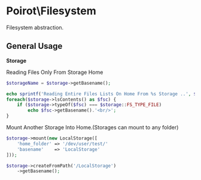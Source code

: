 # Poirot\Filesystem

Filesystem abstraction.

## General Usage

__Storage__

Reading Files Only From Storage Home

```php
$storageName = $storage->getBasename();

echo sprintf('Reading Entire Files Lists On Home From %s Storage ..', $storageName);
foreach($storage->lsContents() as $fsc) {
    if ($storage->typeOf($fsc) === $storage::FS_TYPE_FILE)
        echo $fsc->getBasename().'<br/>';
}
```

Mount Another Storage Into Home.(Storages can mount to any folder)

```php
$storage->mount(new LocalStorage([
    'home_folder' => '/dev/user/test/'
    'basename'    => 'LocalStorage'
]));

$storage->createFromPath('/LocalStorage')
    ->getBasename();
```
